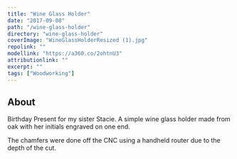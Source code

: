 ```yaml
---
title: "Wine Glass Holder"
date: "2017-09-08"
path: "/wine-glass-holder"
directory: "wine-glass-holder"
coverImage: "WineGlassHolderResized (1).jpg"
repolink: ""
modellink: "https://a360.co/2ohtnU3"
attributionlink: ""
excerpt: ""
tags: ["Woodworking"]
---
```


## About

Birthday Present for my sister Stacie. A simple wine glass holder made from oak with her initials engraved on one end.

The chamfers were done off the CNC using a handheld router due to the depth of the cut.